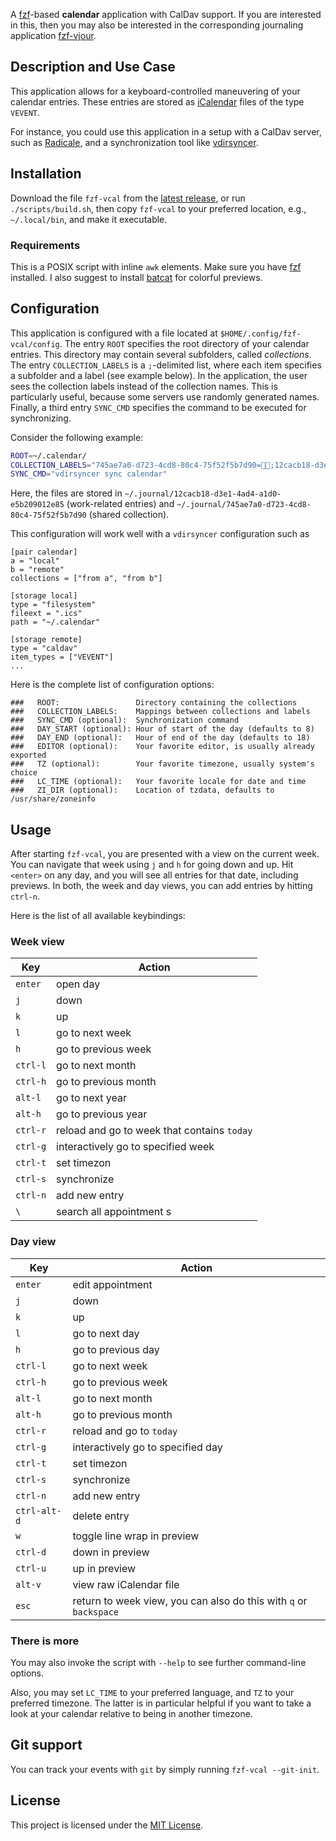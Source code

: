 A [fzf](https://github.com/junegunn/fzf)-based **calendar** application with CalDav support.
If you are interested in this, then you may also be interested in the
corresponding journaling application
[fzf-vjour](https://github.com/baumea/fzf-vjour).

Description and Use Case
------------------------
This application allows for a keyboard-controlled maneuvering of your calendar entries.
These entries are stored as [iCalendar](https://datatracker.ietf.org/doc/html/rfc5545) files of the type `VEVENT`.

For instance, you could use this application in a setup with a CalDav server,
such as [Radicale](https://radicale.org/), and a synchronization tool like
[vdirsyncer](http://vdirsyncer.pimutils.org/).

Installation
------------
Download the file `fzf-vcal` from the [latest release](https://github.com/baumea/fzf-vcal/releases/latest), or run `./scripts/build.sh`, then
copy `fzf-vcal` to your preferred location, e.g., `~/.local/bin`, and make it executable.

### Requirements
This is a POSIX script with inline `awk` elements.
Make sure you have [fzf](https://github.com/junegunn/fzf) installed.
I also suggest to install [batcat](https://github.com/sharkdp/bat) for colorful previews.

Configuration
--------------
This application is configured with a file located at `$HOME/.config/fzf-vcal/config`.
The entry `ROOT` specifies the root directory of your calendar entries.
This directory may contain several subfolders, called _collections_.
The entry `COLLECTION_LABELS` is a `;`-delimited list, where each item specifies a subfolder and a label (see example below).
In the application, the user sees the collection labels instead of the collection names.
This is particularly useful, because some servers use randomly generated names.
Finally, a third entry `SYNC_CMD` specifies the command to be executed for synchronizing. 

Consider the following example:
```sh
ROOT=~/.calendar/
COLLECTION_LABELS="745ae7a0-d723-4cd8-80c4-75f52f5b7d90=👫🏼;12cacb18-d3e1-4ad4-a1d0-e5b209012e85=💼;"
SYNC_CMD="vdirsyncer sync calendar"
```


Here, the files are stored in
`~/.journal/12cacb18-d3e1-4ad4-a1d0-e5b209012e85` (work-related entries)
and
`~/.journal/745ae7a0-d723-4cd8-80c4-75f52f5b7d90` (shared collection).

This configuration will work well with a `vdirsyncer` configuration such as 
```confini
[pair calendar]
a = "local"
b = "remote"
collections = ["from a", "from b"]

[storage local]
type = "filesystem"
fileext = ".ics"
path = "~/.calendar"

[storage remote]
type = "caldav"
item_types = ["VEVENT"]
...
```

Here is the complete list of configuration options:

```
###   ROOT:                 Directory containing the collections
###   COLLECTION_LABELS:    Mappings between collections and labels
###   SYNC_CMD (optional):  Synchronization command
###   DAY_START (optional): Hour of start of the day (defaults to 8)
###   DAY_END (optional):   Hour of end of the day (defaults to 18)
###   EDITOR (optional):    Your favorite editor, is usually already exported
###   TZ (optional):        Your favorite timezone, usually system's choice
###   LC_TIME (optional):   Your favorite locale for date and time
###   ZI_DIR (optional):    Location of tzdata, defaults to /usr/share/zoneinfo
```

Usage
-----
After starting `fzf-vcal`, you are presented with a view on the current week.
You can navigate that week using `j` and `h` for going down and up.
Hit `<enter>` on any day, and you will see all entries for that date, including
previews. In both, the week and day views, you can add entries by hitting
`ctrl-n`. 

Here is the list of all available keybindings:

### Week view

| Key | Action |
| --- | ------ |
| `enter` | open day |
| `j` | down |
| `k` | up |
| `l` | go to next week |
| `h` | go to previous week |
| `ctrl-l` | go to next month |
| `ctrl-h` | go to previous month |
| `alt-l` | go to next year |
| `alt-h` | go to previous year |
| `ctrl-r` | reload and go to week that contains `today` |
| `ctrl-g` | interactively go to specified week |
| `ctrl-t` | set timezon |
| `ctrl-s` | synchronize |
| `ctrl-n` | add new entry |
| `\` | search all appointment s|

### Day view

| Key | Action |
| --- | ------ |
| `enter` | edit appointment |
| `j` | down |
| `k` | up |
| `l` | go to next day |
| `h` | go to previous day |
| `ctrl-l` | go to next week |
| `ctrl-h` | go to previous week |
| `alt-l` | go to next month |
| `alt-h` | go to previous month |
| `ctrl-r` | reload and go to `today` |
| `ctrl-g` | interactively go to specified day |
| `ctrl-t` | set timezon |
| `ctrl-s` | synchronize |
| `ctrl-n` | add new entry |
| `ctrl-alt-d` | delete entry |
| `w` | toggle line wrap in preview |
| `ctrl-d` | down in preview |
| `ctrl-u` | up in preview |
| `alt-v` | view raw iCalendar file |
| `esc` | return to week view, you can also do this with `q` or `backspace` |


### There is more

You may also invoke the script with `--help` to see further command-line options. 

Also, you may set `LC_TIME` to your preferred language, and `TZ` to your
preferred timezone. The latter is in particular helpful if you want to take a
look at your calendar relative to being in another timezone.

Git support
-----------
You can track your events with `git` by simply running `fzf-vcal --git-init`.

License
-------
This project is licensed under the [MIT License](./LICENSE).
